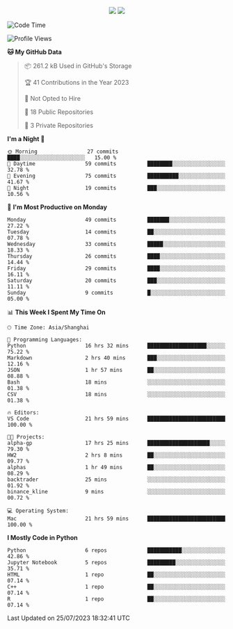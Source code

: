<p align="center">
    <img src = "https://github-readme-stats.vercel.app/api?username=Zheng-Yi-git&show_icons=true&theme=yeblu&hide_border=true&count_private=true">
    <img src = "https://github-readme-stats.vercel.app/api/top-langs/?username=Zheng-Yi-git&hide=html,css&theme=yeblu&layout=compact&hide_border=true&count_private=true&langs_count=8">
</p>

<!--START_SECTION:waka-->
![Code Time](http://img.shields.io/badge/Code%20Time-582%20hrs%2014%20mins-blue)

![Profile Views](http://img.shields.io/badge/Profile%20Views-26-blue)

**🐱 My GitHub Data** 

> 📦 261.2 kB Used in GitHub's Storage 
 > 
> 🏆 41 Contributions in the Year 2023
 > 
> 🚫 Not Opted to Hire
 > 
> 📜 18 Public Repositories 
 > 
> 🔑 3 Private Repositories 
 > 
**I'm a Night 🦉** 

```text
🌞 Morning                27 commits          ████░░░░░░░░░░░░░░░░░░░░░   15.00 % 
🌆 Daytime                59 commits          ████████░░░░░░░░░░░░░░░░░   32.78 % 
🌃 Evening                75 commits          ██████████░░░░░░░░░░░░░░░   41.67 % 
🌙 Night                  19 commits          ███░░░░░░░░░░░░░░░░░░░░░░   10.56 % 
```
📅 **I'm Most Productive on Monday** 

```text
Monday                   49 commits          ███████░░░░░░░░░░░░░░░░░░   27.22 % 
Tuesday                  14 commits          ██░░░░░░░░░░░░░░░░░░░░░░░   07.78 % 
Wednesday                33 commits          █████░░░░░░░░░░░░░░░░░░░░   18.33 % 
Thursday                 26 commits          ████░░░░░░░░░░░░░░░░░░░░░   14.44 % 
Friday                   29 commits          ████░░░░░░░░░░░░░░░░░░░░░   16.11 % 
Saturday                 20 commits          ███░░░░░░░░░░░░░░░░░░░░░░   11.11 % 
Sunday                   9 commits           █░░░░░░░░░░░░░░░░░░░░░░░░   05.00 % 
```


📊 **This Week I Spent My Time On** 

```text
🕑︎ Time Zone: Asia/Shanghai

💬 Programming Languages: 
Python                   16 hrs 32 mins      ███████████████████░░░░░░   75.22 % 
Markdown                 2 hrs 40 mins       ███░░░░░░░░░░░░░░░░░░░░░░   12.16 % 
JSON                     1 hr 57 mins        ██░░░░░░░░░░░░░░░░░░░░░░░   08.88 % 
Bash                     18 mins             ░░░░░░░░░░░░░░░░░░░░░░░░░   01.38 % 
CSV                      18 mins             ░░░░░░░░░░░░░░░░░░░░░░░░░   01.38 % 

🔥 Editors: 
VS Code                  21 hrs 59 mins      █████████████████████████   100.00 % 

🐱‍💻 Projects: 
alpha-gp                 17 hrs 25 mins      ████████████████████░░░░░   79.30 % 
HW2                      2 hrs 8 mins        ██░░░░░░░░░░░░░░░░░░░░░░░   09.77 % 
alphas                   1 hr 49 mins        ██░░░░░░░░░░░░░░░░░░░░░░░   08.29 % 
backtrader               25 mins             ░░░░░░░░░░░░░░░░░░░░░░░░░   01.92 % 
binance_kline            9 mins              ░░░░░░░░░░░░░░░░░░░░░░░░░   00.72 % 

💻 Operating System: 
Mac                      21 hrs 59 mins      █████████████████████████   100.00 % 
```

**I Mostly Code in Python** 

```text
Python                   6 repos             ███████████░░░░░░░░░░░░░░   42.86 % 
Jupyter Notebook         5 repos             █████████░░░░░░░░░░░░░░░░   35.71 % 
HTML                     1 repo              ██░░░░░░░░░░░░░░░░░░░░░░░   07.14 % 
C++                      1 repo              ██░░░░░░░░░░░░░░░░░░░░░░░   07.14 % 
R                        1 repo              ██░░░░░░░░░░░░░░░░░░░░░░░   07.14 % 
```




 Last Updated on 25/07/2023 18:32:41 UTC
<!--END_SECTION:waka-->
